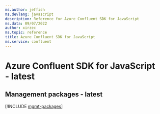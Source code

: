 ```yaml
---
ms.author: jeffish
ms.devlang: javascript
description: Reference for Azure Confluent SDK for JavaScript
ms.data: 09/07/2022
author: xirzec
ms.topic: reference
title: Azure Confluent SDK for JavaScript
ms.service: confluent
---
```

# Azure Confluent SDK for JavaScript - latest

## Management packages - latest
[!INCLUDE [mgmt-packages](confluent-mgmt-index.md)]